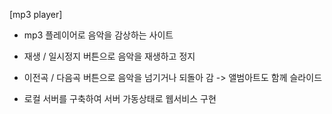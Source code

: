[mp3 player]
- mp3 플레이어로 음악을 감상하는 사이트
- 재생 / 일시정지 버튼으로 음악을 재생하고 정지
- 이전곡 / 다음곡 버튼으로 음악을 넘기거나 되돌아 감
-> 앨범아트도 함께 슬라이드

- 로컬 서버를 구축하여 서버 가동상태로 웹서비스 구현
